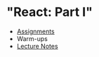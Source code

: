 # "React: Part I"

- [Assignments](/handbook/curriculum/front-end/react-i/assignments)
- Warm-ups
- [Lecture Notes](/handbook/curriculum/front-end/react-i/lecture-notes)
